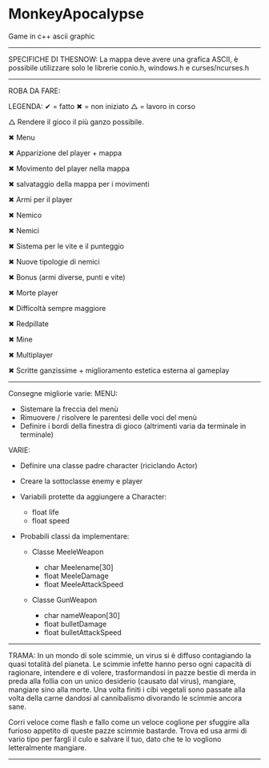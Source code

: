 # MonkeyApocalypse
Game in c++ ascii graphic

---------------------------------------------------------------------------------------------------------------------------------------------------------------------------------

SPECIFICHE DI THESNOW:
La mappa deve avere una grafica ASCII, è possibile utilizzare solo le librerie conio.h, windows.h e curses/ncurses.h

---------------------------------------------------------------------------------------------------------------------------------------------------------------------------------

ROBA DA FARE:

LEGENDA:
  ✔ = fatto
  ✖ = non iniziato
  △ = lavoro in corso

△ Rendere il gioco il più ganzo possibile.

✖ Menu
 
✖ Apparizione del player + mappa

✖ Movimento del player nella mappa

✖ salvataggio della mappa per i movimenti

✖ Armi per il player

✖ Nemico

✖ Nemici

✖ Sistema per le vite e il punteggio

✖ Nuove tipologie di nemici

✖ Bonus (armi diverse, punti e vite)

✖ Morte player

✖ Difficoltà sempre maggiore

✖ Redpillate

✖ Mine

✖ Multiplayer

✖ Scritte ganzissime + miglioramento estetica esterna al gameplay

--------------------------------------------------------------------------------------------------------------------------------------------------------------------

Consegne migliorie varie:
  MENU:
  - Sistemare la freccia del menù
  - Rimuovere / risolvere le parentesi delle voci del menù
  - Definire i bordi della finestra di gioco (altrimenti varia da terminale in terminale)

  VARIE:
  - Definire una classe padre character (riciclando Actor)
  - Creare la sottoclasse enemy e player

  - Variabili protette da aggiungere a Character:
    - float life
    - float speed
  
- Probabili classi da implementare:
  - Classe MeeleWeapon
    - char Meelename[30]
    - float MeeleDamage
    - float MeeleAttackSpeed

  - Classe GunWeapon
    - char nameWeapon[30]
    - float bulletDamage
    - float bulletAttackSpeed

--------------------------------------------------------------------------------------------------------------------------------------------------------------------

TRAMA:
In un mondo di sole scimmie, un virus si è diffuso contagiando la quasi totalità del pianeta.
Le scimmie infette hanno perso ogni capacità di ragionare, intendere e di volere, trasformandosi in pazze bestie di merda in preda alla follia con un unico desiderio (causato dal virus), mangiare, mangiare sino alla morte.
Una volta finiti i cibi vegetali sono passate alla volta della carne dandosi al cannibalismo divorando le scimmie ancora sane.

Corri veloce come flash e fallo come un veloce coglione per sfuggire alla furioso appetito di queste pazze scimmie bastarde. 
Trova ed usa armi di vario tipo per fargli il culo e salvare il tuo, dato che te lo vogliono letteralmente mangiare.

---------------------------------------------------------------------------------------------------------------------------------------------------------------------------------
